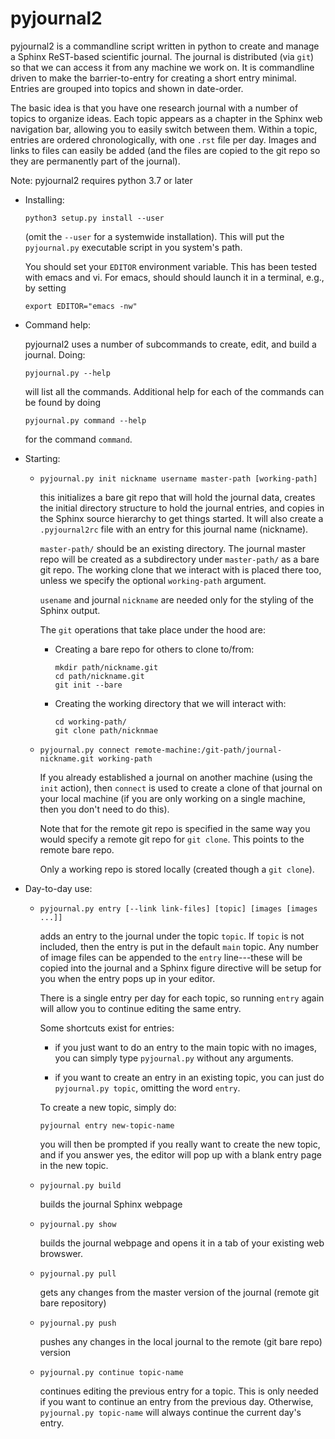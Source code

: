 # pyjournal2

pyjournal2 is a commandline script written in python to create and
manage a Sphinx ReST-based scientific journal.  The journal is
distributed (via `git`) so that we can access it from any machine we
work on.  It is commandline driven to make the barrier-to-entry for
creating a short entry minimal.  Entries are grouped into topics and
shown in date-order.

The basic idea is that you have one research journal with a number of
topics to organize ideas.  Each topic appears as a chapter in the
Sphinx web navigation bar, allowing you to easily switch between them.
Within a topic, entries are ordered chronologically, with one `.rst`
file per day.  Images and links to files can easily be added (and the
files are copied to the git repo so they are permanently part of the
journal).

Note: pyjournal2 requires python 3.7 or later

* Installing:

  ```
  python3 setup.py install --user
  ```

  (omit the `--user` for a systemwide installation).  This will put the
  `pyjournal.py` executable script in you system's path.

  You should set your `EDITOR` environment variable.  This has been tested
  with emacs and vi.  For emacs, should should launch it in a terminal, e.g.,
  by setting

  ```
  export EDITOR="emacs -nw"
  ```

* Command help:

  pyjournal2 uses a number of subcommands to create, edit, and build a
  journal.  Doing:
  ```
  pyjournal.py --help
  ```
  will list all the commands.  Additional help for each of the commands
  can be found by doing
  ```
  pyjournal.py command --help
  ```
  for the command `command`.

* Starting:

  - `pyjournal.py init nickname username master-path [working-path]`

    this initializes a bare git repo that will hold the journal data,
    creates the initial directory structure to hold the journal
    entries, and copies in the Sphinx source hierarchy to get things
    started. It will also create a `.pyjournal2rc` file
    with an entry for this journal name (nickname).

    `master-path/` should be an existing directory.  The journal
	master repo will be created as a subdirectory under `master-path/`
	as a bare git repo.  The working clone that we interact with is
	placed there too, unless we specify the optional `working-path`
	argument.

    `usename` and journal `nickname` are needed only for the styling
    of the Sphinx output.

    The `git` operations that take place under the hood are:

      - Creating a bare repo for others to clone to/from:

        ```
        mkdir path/nickname.git
        cd path/nickname.git
        git init --bare
        ```

      - Creating the working directory that we will interact with:

        ```
        cd working-path/
        git clone path/nicknmae
        ```


  - `pyjournal.py connect remote-machine:/git-path/journal-nickname.git working-path`

    If you already established a journal on another machine (using the
    `init` action), then `connect` is used to create a clone of that
    journal on your local machine (if you are only working on a single
    machine, then you don't need to do this).

    Note that for the remote git repo is specified in the same way you
    would specify a remote git repo for `git clone`.  This points to
    the remote bare repo.

    Only a working repo is stored locally (created though a `git clone`).


* Day-to-day use:

  - `pyjournal.py entry [--link link-files] [topic] [images [images ...]]`

    adds an entry to the journal under the topic `topic`.  If `topic`
    is not included, then the entry is put in the default `main` topic.
    Any number of image files can be appended to the `entry` line---these
    will be copied into the journal and a Sphinx figure directive will
    be setup for you when the entry pops up in your editor.

    There is a single entry per day for each topic, so running `entry`
    again will allow you to continue editing the same entry.

    Some shortcuts exist for entries:

      * if you just want to do an entry to the main topic with no
        images, you can simply type `pyjournal.py` without any
        arguments.

      * if you want to create an entry in an existing topic, you can
        just do `pyjournal.py topic`, omitting the word `entry`.

    To create a new topic, simply do:

    ```pyjournal entry new-topic-name```

    you will then be prompted if you really want to create the new topic,
    and if you answer yes, the editor will pop up with a blank entry
    page in the new topic.

  - `pyjournal.py build`

    builds the journal Sphinx webpage

  - `pyjournal.py show`

    builds the journal webpage and opens it in a tab of your existing
    web browswer.

  - `pyjournal.py pull`

    gets any changes from the master version of the journal (remote
    git bare repository)

  - `pyjournal.py push`

    pushes any changes in the local journal to the remote (git bare
    repo) version

  - `pyjournal.py continue topic-name`

    continues editing the previous entry for a topic.  This is only
    needed if you want to continue an entry from the previous day.
    Otherwise, `pyjournal.py topic-name` will always continue the
    current day's entry.

